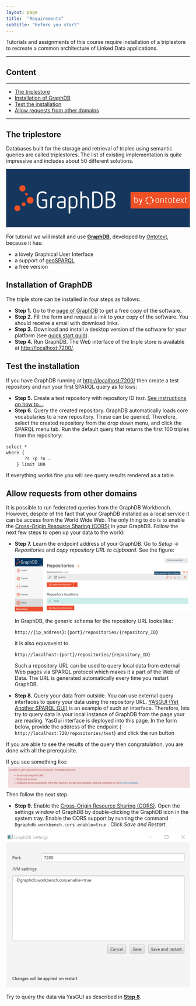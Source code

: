```yaml
---
layout: page
title:  "Requirements"
subtitle: "before you start"
---
```


<link href='https://cdn.jsdelivr.net/npm/yasgui@2.7.29/dist/yasgui.min.css' rel='stylesheet' type='text/css'/>
<script src='https://cdn.jsdelivr.net/npm/yasgui@2.7.29/dist/yasgui.min.js'></script>

Tutorials and assignments of this course require installation of a triplestore
to recreate a common architecture of Linked Data applications. 

---------------

## Content
---
- [The triplestore](#backend)
- [Installation of GraphDB](#graphdb)
- [Test the installation](#test)
- [Allow requests from other domains](#cors) 

---------------

## The triplestore <a name="backend"></a>
Databases built for the storage and retrieval of triples using semantic queries are called triplestores. 
The list of existing implementation is quite impressive and includes about 50 different solutions. 

<img src="graphdb_logo.png" alt="GraphDB">

For tutorial we will install and use **[GraphDB](https://www.ontotext.com/products/graphdb/)**, 
developed by [Ontotext](https://www.ontotext.com/), because it has: 
- a lovely Graphical User Interface
- a support of [geoSPARQL](http://graphdb.ontotext.com/documentation/free/geosparql-support.html)
- a free version

## Installation of GraphDB <a name="graphdb"></a>
The triple store can be installed in four steps as follows:

- **Step 1.** Go to the [page of GraphDB](https://www.ontotext.com/products/graphdb/) to get a free copy of the software.
- **Step 2.** Fill the form and request a link to your copy of the software. You should receive a email with download links. 
- **Step 3.** Download and install a desktop version of the software for your platform (see [quick start quid](http://graphdb.ontotext.com/documentation/8.9/free/quick-start-guide.html#run-graphdb-as-a-desktop-installation)).   
- **Step 4.** Run GraphDB. The Web interface of the triple store is available at [http://localhost:7200/](http://localhost:7200/).

## Test the installation <a name="test"></a>
If you have GraphDB running at [http://localhost:7200/](http://localhost:7200/) then create 
a test repository and run your first SPARQL query as follows:  

- **Step 5.** Create a test repository with repository ID *test*. [See instructions on how to...](http://graphdb.ontotext.com/documentation/8.9/free/quick-start-guide.html#create-a-repository).
- **Step 6.** Query the created repository. GraphDB automatically loads core vocabularies to 
a new repository. These can be queried. Therefore, select the created repository from the 
 drop down menu, and click the SPARQL menu tab. Run the default query that returns 
 the first 100 triples from the repository:
 
 ```` sparql
 select * 
 where {
      	?s ?p ?o .
     } limit 100      
````
If everything works fine you will see query results rendered as a table. 

## Allow requests from other domains <a name="cors"></a>
It is possible to run federated queries from the GraphDB Workbench. However, despite of the fact 
that your GraphDB installed as a local service it can be access from the World Wide Web. The only thing to do is to 
enable the [Cross-Origin Resource Sharing (CORS)](https://developer.mozilla.org/en-US/docs/Web/HTTP/CORS) in your GraphDB. 
Follow the next few steps to open up your data to the world:

- **Step 7.** Learn the endpoint address of your GraphDB. Go to *Setup* -> *Repositories* 
and *copy repository URL to clipboard*. See the figure:

  <img src="graphdb_endpoint_url.png" alt="copy repository URL to clipboard">
  
  In GraphDB, the generic schema for the repository URL looks 
  like:

  ```
  http://{ip_address}:{port}/repositories/{repository_ID}
  ```
  it is also equvavelnt to 
  
  
  ```
  http://localhost:{port}/repositories/{repository_ID}
  ```
  
   Such a repository URL can be used to query local data from external Web pages via SPARQL protocol
  which makes it a part of the Web of Data. The URL is generated automatically every time you restart GraphDB. 
  
- **Step 8.**<a name="step8"></a>  Query your data from outside. You can use external query interfaces to query your data using the repository URL. 
[YASGUI (Yet Another SPARQL GUI)](http://yasgui.org/) is an example of such an interface. 
Therefore, lets try to query data in your local instance of GraphDB from the page your are reading. 
YasGui interface is deployed into this page. In the form below, 
provide the address of the endpoint (  `http://localhost:720/repositories/test`) and click the run button 

<div id='yasgui'></div>  
<script type="text/javascript">
    var yasgui = YASGUI(document.getElementById("yasgui"), {
        //Uncomment below to change the default endpoint
        //Note: If you've already opened the YASGUI page before, you should first clear your
        //local-storage cache before you will see the changes taking effect
        yasqe:{sparql:{endpoint:'https://localhost:7200/repositories/test'}}
    });
</script>

If you are able to see the results of the query then congratulation, you are done with all the prerequisite. 

If you see something like:
<img src="CORS_NO.png" alt="CORS_NO">
Then follow the next step. 

- **Step 9.**  Enable the [Cross-Origin Resource Sharing (CORS)](https://developer.mozilla.org/en-US/docs/Web/HTTP/CORS). 
Open the settings window of GraphDB by double-clicking the GraphDB icon in the system tray. 
Enable the CORS support by running the command `-Dgraphdb.workbench.cors.enable=true` . 
Click *Save and Restart*. 
 <img src="CORS_YES.png" alt="CORS_YES">

Try to query the data via YasGUI as described in [**Step 8**](#step8).